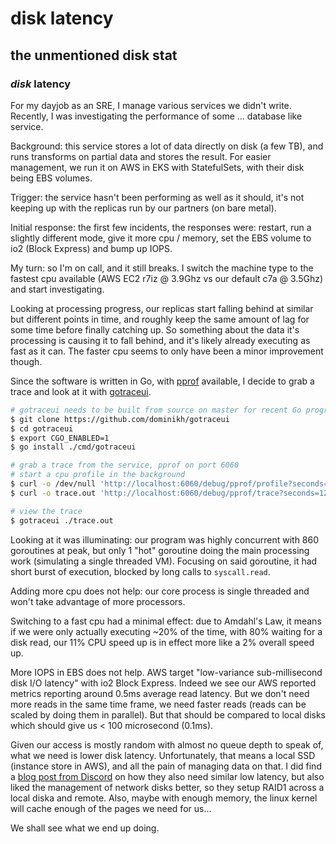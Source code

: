 # disk latency

## the unmentioned disk stat

### _disk_ latency

For my dayjob as an SRE,
I manage various services we didn't write.
Recently, I was investigating the performance of some ... database like service.

Background: this service stores a lot of data directly on disk (a few TB),
and runs transforms on partial data and stores the result.
For easier management, we run it on AWS in EKS with StatefulSets,
with their disk being EBS volumes.

Trigger: the service hasn't been performing as well as it should,
it's not keeping up with the replicas run by our partners (on bare metal).

Initial response: the first few incidents,
the responses were: restart, run a slightly different mode,
give it more cpu / memory,
set the EBS volume to io2 (Block Express) and bump up IOPS.

My turn: so I'm on call,
and it still breaks.
I switch the machine type to the fastest cpu available
(AWS EC2 r7iz @ 3.9Ghz vs our default c7a @ 3.5Ghz)
and start investigating.

Looking at processing progress,
our replicas start falling behind at similar but different points in time,
and roughly keep the same amount of lag for some time before finally catching up.
So something about the data it's processing is causing it to fall behind,
and it's likely already executing as fast as it can.
The faster cpu seems to only have been a minor improvement though.

Since the software is written in Go, with [pprof](https://pkg.go.dev/net/http/pprof) available,
I decide to grab a trace and look at it with [gotraceui](https://gotraceui.dev/).

```bash
# gotraceui needs to be built from source on master for recent Go programs
$ git clone https://github.com/dominikh/gotraceui
$ cd gotraceui
$ export CGO_ENABLED=1
$ go install ./cmd/gotraceui

# grab a trace from the service, pprof on port 6060
# start a cpu profile in the background
$ curl -o /dev/null 'http://localhost:6060/debug/pprof/profile?seconds=124' &
$ curl -o trace.out 'http://localhost:6060/debug/pprof/trace?seconds=120'

# view the trace
$ gotraceui ./trace.out
```

Looking at it was illuminating:
our program was highly concurrent with 860 goroutines at peak,
but only 1 "hot" goroutine doing the main processing work (simulating a single threaded VM).
Focusing on said goroutine,
it had short burst of execution, blocked by long calls to `syscall.read`.

Adding more cpu does not help:
our core process is single threaded and won't take advantage of more processors.

Switching to a fast cpu had a minimal effect:
due to Amdahl's Law,
it means if we were only actually executing ~20% of the time,
with 80% waiting for a disk read,
our 11% CPU speed up is in effect more like a 2% overall speed up.

More IOPS in EBS does not help.
AWS target "low-variance sub-millisecond disk I/O latency" with io2 Block Express.
Indeed we see our AWS reported metrics reporting around 0.5ms average read latency.
But we don't need more reads in the same time frame, we need faster reads
(reads can be scaled by doing them in parallel).
But that should be compared to local disks which should give us < 100 microsecond (0.1ms).

Given our access is mostly random with almost no queue depth to speak of,
what we need is lower disk latency.
Unfortunately, that means a local SSD (instance store in AWS),
and all the pain of managing data on that.
I did find a [blog post from Discord](https://discord.com/blog/how-discord-supercharges-network-disks-for-extreme-low-latency)
on how they also need similar low latency,
but also liked the management of network disks better,
so they setup RAID1 across a local diska and remote.
Also, maybe with enough memory,
the linux kernel will cache enough of the pages we need for us...

We shall see what we end up doing.
